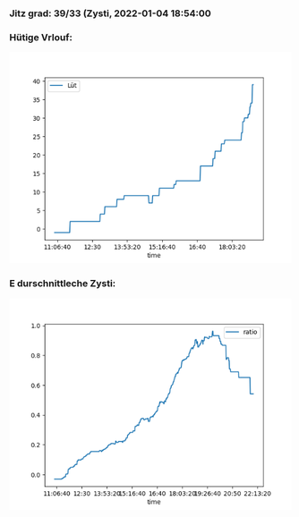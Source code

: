### Jitz grad: 39/33 (Zysti, 2022-01-04 18:54:00

### Hütige Vrlouf:
![Graph](Today.png)

### E durschnittleche Zysti:
![Graph](Zysti.png)